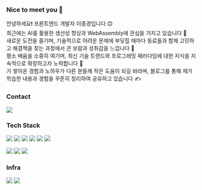 <h3>Nice to meet you 👋</h3>
<p>
  안녕하세요❗️ 프론트엔드 개발자 이종경입니다 😊 <br/>
  최근에는 AI를 활용한 생산성 향상과 WebAssembly에 관심을 가지고 있습니다 🤔 <br/>
  새로운 도전을 즐기며, 기술적으로 어려운 문제에 부딪힐 때마다 동료들과 함께 고민하고 해결책을 찾는 과정에서 큰 보람과 성취감을 느낍니다 🚀 <br/>
  평소 배움을 소중히 여기며, 최신 기술 트렌드와 프로그래밍 패러다임에 대한 지식을 지속적으로 확장하고자 노력합니다 🚀 <br/>
  가 쌓아온 경험과 노하우가 다른 분들께 작은 도움이 되길 바라며, 블로그를 통해 제가 학습한 내용과 경험을 꾸준히 정리하여 공유하고 있습니다 ✍️<br/>
</p>


<h3>Contact</h3>
<a href="mailto:gyoung3063413@naver.com"><img src="https://img.shields.io/badge/Mail-03C75A?style=flat-square&logo=Naver&logoColor=white&link=gyoung3063413@naver.com"/></a> 

 
<h3>Tech Stack</h3>
<p>
  
  <img src="https://img.shields.io/badge/Next-000000?style=flat-square&logo=nextdotjs&logoColor=white"/>
  <img src="https://img.shields.io/badge/React-61DAFB?style=flat-square&logo=React&logoColor=white"/>
  <img src="https://img.shields.io/badge/Node.js-339933?style=flat-square&logo=Node.js&logoColor=white"/>
  <img src="https://img.shields.io/badge/Express-000000?style=flat-square&logo=Express&logoColor=white"/>
  <img src="https://img.shields.io/badge/Django-092E20?style=flat-square&logo=Django&logoColor=white"/>
  <img src="https://img.shields.io/badge/Flask-000000?style=flat-square&logo=Flask&logoColor=white"/>
</p>
<p>
  <img src="https://img.shields.io/badge/Javascript-F7DF1E?style=flat-square&logo=Javascript&logoColor=white"/>
  <img src="https://img.shields.io/badge/Typescript-3178C6?style=flat-square&logo=Typescript&logoColor=white"/>
  <img src="https://img.shields.io/badge/Python-3776AB?style=flat-square&logo=Python&logoColor=white"/>
</p>

<h3>Infra</h3>
<p>
  <img src="https://img.shields.io/badge/Ubuntu-E95420?style=flat-square&logo=ubuntu&logoColor=white"/>
  <img src="https://img.shields.io/badge/Docker-2496ED?style=flat-square&logo=docker&logoColor=white"/>
</p>
